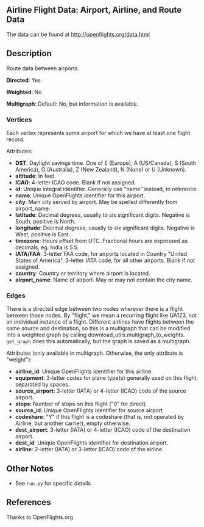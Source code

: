 ## Airline Flight Data: Airport, Airline, and Route Data

The data can be found at <http://openflights.org/data.html>

## Description
Route data between airports.

**Directed**: Yes

**Weighted**: No

**Multigraph**: Default: No, but information is available.

### Vertices 
Each vertex represents some airport for which we have at least one flight record.

Attributes:
* **DST**: Daylight savings time. One of E (Europe), A (US/Canada), S (South America), O (Australia), Z (New Zealand), N (None) or U (Unknown).
* **altitude**: In feet.
* **ICAO**: 4-letter ICAO code. Blank if not assigned.
* **id**: Unique integral identifier. Generally use "name" instead, to reference.
* **name**: Unique OpenFlights identifier for this airport.
* **city**: Main city served by airport. May be spelled differently from airport_name.
* **latitude**: Decimal degrees, usually to six significant digits. Negative is South, positive is North.
* **longitude**: Decimal degrees, usually to six significant digits. Negative is West, positive is East.
* **timezone**: Hours offset from UTC. Fractional hours are expressed as decimals, eg. India is 5.5.
* **IATA/FAA**: 3-letter FAA code, for airports located in Country "United States of America". 3-letter IATA code, for all other airports. Blank if not assigned.
* **country**: Country or territory where airport is located.
* **airport_name**: Name of airport. May or may not contain the city name.


### Edges
There is a directed edge between two nodes wherever there is a flight between those nodes. By "flight," we mean a recurring flight like UA123, not an individual instance of a flight. Different airlines have flights between the same source and destination, so this is a multigraph that can be modified into a weighted graph by calling download_utils.multigraph_to_weights. `get_graph` does this automatically, but the graph is saved as a multigraph.

Attributes (only available in multigraph. Otherwise, the only attribute is "weight"):
* **airline_id**: Unique OpenFlights identifier for this airline.
* **equipment**: 3-letter codes for plane type(s) generally used on this flight, separated by spaces.
* **source_airport**: 3-letter (IATA) or 4-letter (ICAO) code of the source airport.
* **stops**: Number of stops on this flight ("0" for direct)
* **source_id**: Unique OpenFlights identifier for source airport
* **codeshare**: "Y" if this flight is a codeshare (that is, not operated by Airline, but another carrier), empty otherwise.
* **dest_airport**: 3-letter (IATA) or 4-letter (ICAO) code of the destination airport.
* **dest_id**: Unique OpenFlights identifier for destination airport.
* **airline**: 2-letter (IATA) or 3-letter (ICAO) code of the airline.

## Other Notes
* See `run.py` for specific details

## References
Thanks to OpenFlights.org